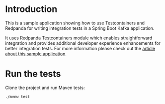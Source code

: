 # Introduction

This is a sample application showing how to use Testcontainers and Redpanda for writing integration tests in a Spring Boot Kafka application. 

It uses Redpanda Testcontainers module which enables straightforward integration and provides additional developer experience enhancements for better integration tests.
For more information please check out the [article about this sample application](https://www.atomicjar.com/2022/10/simplify-development-of-kafka-applications-with-redpanda-and-testcontainers/). 

# Run the tests

Clone the project and run Maven tests: 

```
./mvnw test
```


